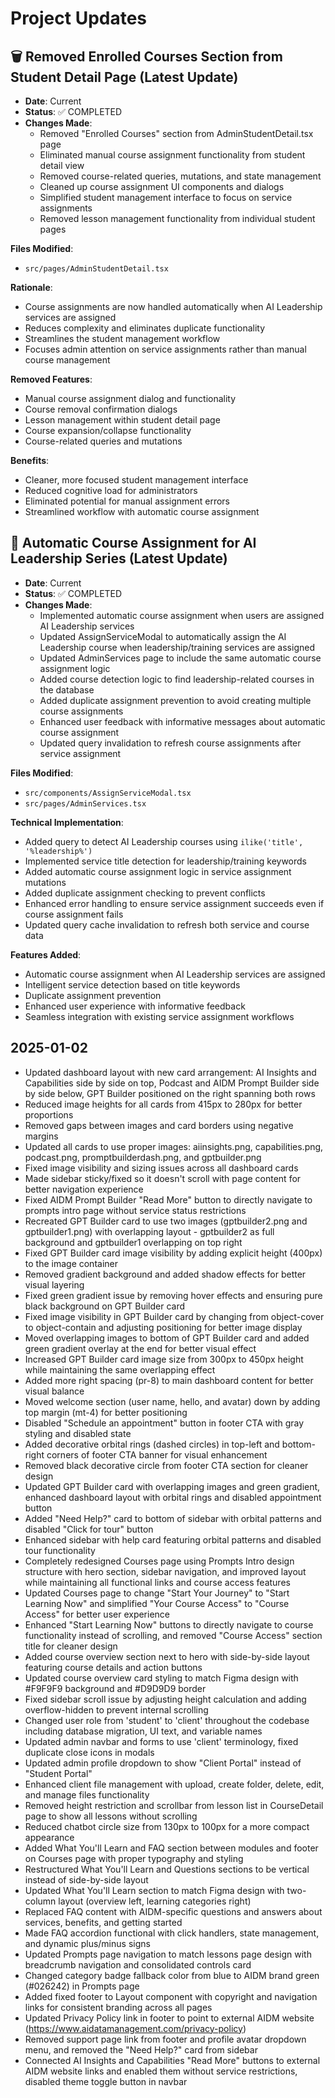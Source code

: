 # Project Updates

## 🗑️ Removed Enrolled Courses Section from Student Detail Page (Latest Update)
- **Date**: Current
- **Status**: ✅ COMPLETED
- **Changes Made**:
  - Removed "Enrolled Courses" section from AdminStudentDetail.tsx page
  - Eliminated manual course assignment functionality from student detail view
  - Removed course-related queries, mutations, and state management
  - Cleaned up course assignment UI components and dialogs
  - Simplified student management interface to focus on service assignments
  - Removed lesson management functionality from individual student pages

**Files Modified**:
- `src/pages/AdminStudentDetail.tsx`

**Rationale**:
- Course assignments are now handled automatically when AI Leadership services are assigned
- Reduces complexity and eliminates duplicate functionality
- Streamlines the student management workflow
- Focuses admin attention on service assignments rather than manual course management

**Removed Features**:
- Manual course assignment dialog and functionality
- Course removal confirmation dialogs
- Lesson management within student detail page
- Course expansion/collapse functionality
- Course-related queries and mutations

**Benefits**:
- Cleaner, more focused student management interface
- Reduced cognitive load for administrators
- Eliminated potential for manual assignment errors
- Streamlined workflow with automatic course assignment

## 🎯 Automatic Course Assignment for AI Leadership Series (Latest Update)
- **Date**: Current
- **Status**: ✅ COMPLETED
- **Changes Made**:
  - Implemented automatic course assignment when users are assigned AI Leadership services
  - Updated AssignServiceModal to automatically assign the AI Leadership course when leadership/training services are assigned
  - Updated AdminServices page to include the same automatic course assignment logic
  - Added course detection logic to find leadership-related courses in the database
  - Added duplicate assignment prevention to avoid creating multiple course assignments
  - Enhanced user feedback with informative messages about automatic course assignment
  - Updated query invalidation to refresh course assignments after service assignment

**Files Modified**:
- `src/components/AssignServiceModal.tsx`
- `src/pages/AdminServices.tsx`

**Technical Implementation**:
- Added query to detect AI Leadership courses using `ilike('title', '%leadership%')`
- Implemented service title detection for leadership/training keywords
- Added automatic course assignment logic in service assignment mutations
- Added duplicate assignment checking to prevent conflicts
- Enhanced error handling to ensure service assignment succeeds even if course assignment fails
- Updated query cache invalidation to refresh both service and course data

**Features Added**:
- Automatic course assignment when AI Leadership services are assigned
- Intelligent service detection based on title keywords
- Duplicate assignment prevention
- Enhanced user experience with informative feedback
- Seamless integration with existing service assignment workflows

## 2025-01-02
- Updated dashboard layout with new card arrangement: AI Insights and Capabilities side by side on top, Podcast and AIDM Prompt Builder side by side below, GPT Builder positioned on the right spanning both rows
- Reduced image heights for all cards from 415px to 280px for better proportions
- Removed gaps between images and card borders using negative margins
- Updated all cards to use proper images: aiinsights.png, capabilities.png, podcast.png, promptbuilderdash.png, and gptbuilder.png
- Fixed image visibility and sizing issues across all dashboard cards
- Made sidebar sticky/fixed so it doesn't scroll with page content for better navigation experience
- Fixed AIDM Prompt Builder "Read More" button to directly navigate to prompts intro page without service status restrictions
- Recreated GPT Builder card to use two images (gptbuilder2.png and gptbuilder1.png) with overlapping layout - gptbuilder2 as full background and gptbuilder1 overlapping on top right
- Fixed GPT Builder card image visibility by adding explicit height (400px) to the image container
- Removed gradient background and added shadow effects for better visual layering
- Fixed green gradient issue by removing hover effects and ensuring pure black background on GPT Builder card
- Fixed image visibility in GPT Builder card by changing from object-cover to object-contain and adjusting positioning for better image display
- Moved overlapping images to bottom of GPT Builder card and added green gradient overlay at the end for better visual effect
- Increased GPT Builder card image size from 300px to 450px height while maintaining the same overlapping effect
- Added more right spacing (pr-8) to main dashboard content for better visual balance
- Moved welcome section (user name, hello, and avatar) down by adding top margin (mt-4) for better positioning
- Disabled "Schedule an appointment" button in footer CTA with gray styling and disabled state
- Added decorative orbital rings (dashed circles) in top-left and bottom-right corners of footer CTA banner for visual enhancement
- Removed black decorative circle from footer CTA section for cleaner design
- Updated GPT Builder card with overlapping images and green gradient, enhanced dashboard layout with orbital rings and disabled appointment button
- Added "Need Help?" card to bottom of sidebar with orbital patterns and disabled "Click for tour" button
- Enhanced sidebar with help card featuring orbital patterns and disabled tour functionality
- Completely redesigned Courses page using Prompts Intro design structure with hero section, sidebar navigation, and improved layout while maintaining all functional links and course access features
- Updated Courses page to change "Start Your Journey" to "Start Learning Now" and simplified "Your Course Access" to "Course Access" for better user experience
- Enhanced "Start Learning Now" buttons to directly navigate to course functionality instead of scrolling, and removed "Course Access" section title for cleaner design
- Added course overview section next to hero with side-by-side layout featuring course details and action buttons
- Updated course overview card styling to match Figma design with #F9F9F9 background and #D9D9D9 border
- Fixed sidebar scroll issue by adjusting height calculation and adding overflow-hidden to prevent internal scrolling
- Changed user role from 'student' to 'client' throughout the codebase including database migration, UI text, and variable names
- Updated admin navbar and forms to use 'client' terminology, fixed duplicate close icons in modals
- Updated admin profile dropdown to show "Client Portal" instead of "Student Portal"
- Enhanced client file management with upload, create folder, delete, edit, and manage files functionality
- Removed height restriction and scrollbar from lesson list in CourseDetail page to show all lessons without scrolling
- Reduced chatbot circle size from 130px to 100px for a more compact appearance
- Added What You'll Learn and FAQ section between modules and footer on Courses page with proper typography and styling
- Restructured What You'll Learn and Questions sections to be vertical instead of side-by-side layout
- Updated What You'll Learn section to match Figma design with two-column layout (overview left, learning categories right)
- Replaced FAQ content with AIDM-specific questions and answers about services, benefits, and getting started
- Made FAQ accordion functional with click handlers, state management, and dynamic plus/minus signs
- Updated Prompts page navigation to match lessons page design with breadcrumb navigation and consolidated controls card
- Changed category badge fallback color from blue to AIDM brand green (#026242) in Prompts page
- Added fixed footer to Layout component with copyright and navigation links for consistent branding across all pages
- Updated Privacy Policy link in footer to point to external AIDM website (https://www.aidatamanagement.com/privacy-policy)
- Removed support page link from footer and profile avatar dropdown menu, and removed the "Need Help?" card from sidebar
- Connected AI Insights and Capabilities "Read More" buttons to external AIDM website links and enabled them without service restrictions, disabled theme toggle button in navbar